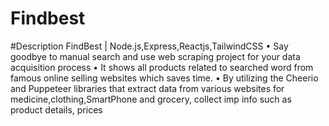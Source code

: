 # Findbest
#Description FindBest | Node.js,Express,Reactjs,TailwindCSS
• Say goodbye to manual search and use web scraping project for your data acquisition process
• It shows all products related to searched word from famous online selling websites which saves time.
• By utilizing the Cheerio and Puppeteer libraries that extract data from various websites for medicine,clothing,SmartPhone and grocery, collect imp info such as product details, prices
